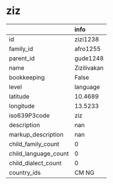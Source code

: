 # ziz
|                      | info        |
|:---------------------|:------------|
| id                   | zizi1238    |
| family_id            | afro1255    |
| parent_id            | gude1248    |
| name                 | Zizilivakan |
| bookkeeping          | False       |
| level                | language    |
| latitude             | 10.4689     |
| longitude            | 13.5233     |
| iso639P3code         | ziz         |
| description          | nan         |
| markup_description   | nan         |
| child_family_count   | 0           |
| child_language_count | 0           |
| child_dialect_count  | 0           |
| country_ids          | CM NG       |